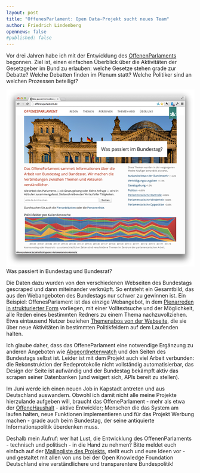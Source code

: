 ```yaml
---
layout: post
title: "OffenesParlament: Open Data-Projekt sucht neues Team"
author: Friedrich Lindenberg
opennews: false
#published: false
---
```


Vor drei Jahren habe ich mit der Entwicklung des [OffenenParlaments](http://offenesparlament.de/) begonnen. Ziel ist, einen einfachen Überblick über die Aktivitäten der Gesetzgeber im Bund zu erlauben: welche Gesetze stehen grade zur Debatte? Welche Debatten finden im Plenum statt? Welche Politiker sind an welchen Prozessen beteiligt?

<div class="captioned">
    <a href="http://offenesparlament.de"><img src="/img/offenesparlament_cp.png" class="img-responsive" alt="OffenesParlament.de"></a>
    <div class="caption">
        Was passiert in Bundestag und Bundesrat?
    </div>
</div>

Die Daten dazu wurden von den verschiedenen Webseiten des Bundestags gescraped und dann miteinander verknüpft. So entsteht ein Gesamtbild, das aus den Webangeboten des Bundestags nur schwer zu gewinnen ist. Ein Beispiel: OffenesParlament ist das einzige Webangebot, in dem [Plenarreden in strukturierter Form](http://offenesparlament.de/plenum) vorliegen, mit einer Volltextsuche und der Möglichkeit, alle Reden eines bestimmten Redners zu einem Thema nachzuvollziehen. Etwa eintausend Nutzer beziehen [Themenabos von der Webseite](http://offenesparlament.de/abo), die sie über neue Aktivitäten in bestimmten Politikfeldern auf dem Laufenden halten.

Ich glaube daher, dass das OffeneParlament eine notwendige Ergänzung zu anderen Angeboten wie [Abgeordnetenwatch](http://www.abgeordnetenwatch.de/) und den Seiten des Bundestags selbst ist. Leider ist mit dem Projekt auch viel Arbeit verbunden: die Rekonstruktion der Redeprotokolle nicht vollständig automatisierbar, das Design der Seite ist aufwändig und der Bundestag bekämpft aktiv das scrapen seiner Datenbanken (und weigert sich, APIs bereit zu stellen).

Im Juni werde ich einen neuen Job in Kapstadt antreten und aus Deutschland auswandern. Obwohl ich damit nicht alle meine Projekte hierzulande aufgeben will, braucht das OffeneParlament - mehr als etwa der [OffeneHaushalt](http://offenerhaushalt.de) - aktive Entwickler; Menschen die das System am laufen halten, neue Funktionen implementieren und für das Projekt Werbung machen - grade auch beim Bundestag, der seine antiquierte Informationspolitik überdenken muss.

Deshalb mein Aufruf: wer hat Lust, die Entwicklung des OffenenParlaments - technisch und politisch - in die Hand zu nehmen? Bitte meldet euch einfach auf der [Mailingliste des Projekts](https://lists.okfn.org/mailman/listinfo/offenes-parlament), stellt euch und eure Ideen vor - und gestaltet mit allen von uns bei der Open Knowledge Foundation Deutschland eine verständlichere und transparentere Bundespolitik!





